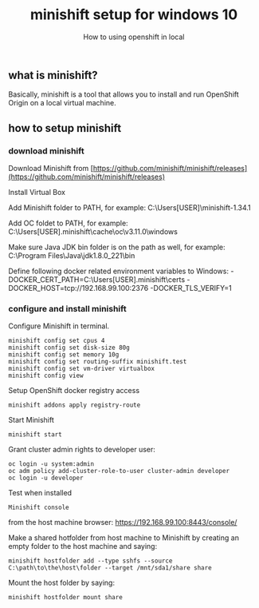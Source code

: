 ﻿---
layout: post
title: minishift setup for windows 10
subtitle: How to using openshift in local
tags: [technology]
comments: true
---


## what is minishift?

Basically, minishift is a tool that allows you to install and run OpenShift Origin on a local virtual machine.

## how to setup minishift

### download minishift
Download Minishift from [https://github.com/minishift/minishift/releases](https://github.com/minishift/minishift/releases)

Install Virtual Box

Add Minishift folder to PATH, 
for example: C:\Users\[USER]\minishift-1.34.1 

Add OC foldet to PATH, 
for example: C:\Users\[USER]\.minishift\cache\oc\v3.11.0\windows 

Make sure Java JDK bin folder is on the path as well, 
for example: C:\Program Files\Java\jdk1.8.0_221\bin 

Define following docker related environment variables to Windows:
-DOCKER_CERT_PATH=C:\Users\[USER]\.minishift\certs 
-DOCKER_HOST=tcp://192.168.99.100:2376 
-DOCKER_TLS_VERIFY=1

### configure and install minishift
Configure Minishift in terminal. 
~~~
minishift config set cpus 4 
minishift config set disk-size 80g 
minishift config set memory 10g 
minishift config set routing-suffix minishift.test 
minishift config set vm-driver virtualbox 
minishift config view
~~~
Setup OpenShift docker registry access 
~~~
minishift addons apply registry-route
~~~
Start Minishift 
~~~
minishift start
~~~
Grant cluster admin rights to developer user: 
~~~
oc login -u system:admin 
oc adm policy add-cluster-role-to-user cluster-admin developer 
oc login -u developer
~~~

Test when installed
~~~
Minishift console 
~~~

from the host machine browser: https://192.168.99.100:8443/console/

Make a shared hotfolder from host machine to Minishift by creating an empty folder to the host machine and saying: 
~~~
minishift hostfolder add --type sshfs --source C:\path\to\the\host\folder --target /mnt/sda1/share share
~~~
Mount the host folder by saying:
~~~
minishift hostfolder mount share
~~~
